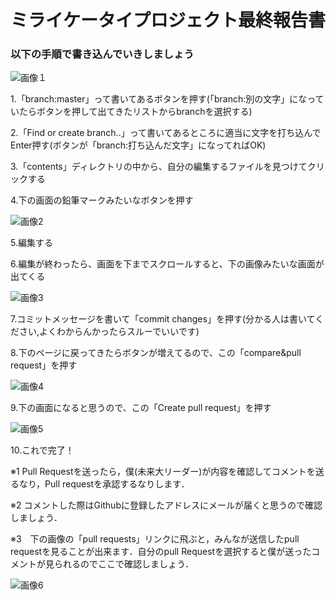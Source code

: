 # ミライケータイプロジェクト最終報告書

### 以下の手順で書き込んでいきしましょう

![画像１](http://i.imgur.com/hFKcQYG.png)

1.「branch:master」って書いてあるボタンを押す(「branch:別の文字」になっていたらボタンを押して出てきたリストからbranchを選択する)

2.「Find or create branch..」って書いてあるところに適当に文字を打ち込んでEnter押す(ボタンが「branch:打ち込んだ文字」になってればOK)

3.「contents」ディレクトリの中から、自分の編集するファイルを見つけてクリックする

4.下の画面の鉛筆マークみたいなボタンを押す

![画像2](http://i.imgur.com/O1xb9cV.png)


5.編集する

6.編集が終わったら、画面を下までスクロールすると、下の画像みたいな画面が出てくる

![画像3](http://i.imgur.com/r8vn5iR.png)


7.コミットメッセージを書いて「commit changes」を押す(分かる人は書いてください,よくわからんかったらスルーでいいです)

8.下のページに戻ってきたらボタンが増えてるので、この「compare&pull request」を押す

![画像4](http://i.imgur.com/ovsqJGo.png)

9.下の画面になると思うので、この「Create pull request」を押す

![画像5](http://i.imgur.com/ksXJR9V.png)

10.これで完了！

※1 Pull Requestを送ったら，僕(未来大リーダー)が内容を確認してコメントを送るなり，Pull requestを承認するなりします．

※2 コメントした際はGithubに登録したアドレスにメールが届くと思うので確認しましょう．

※3　下の画像の「pull requests」リンクに飛ぶと，みんなが送信したpull requestを見ることが出来ます．自分のpull Requestを選択すると僕が送ったコメントが見られるのでここで確認しましょう．

![画像6](http://i.imgur.com/HLKJixk.png)